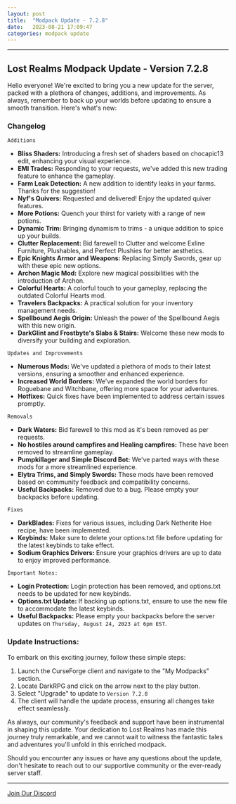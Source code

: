 ```yaml
---
layout: post
title:  "Modpack Update - 7.2.8"
date:   2023-08-21 17:09:47
categories: modpack update
---
```

<hr color="#7B4B94">

## Lost Realms Modpack Update - Version 7.2.8 ##

Hello everyone! We're excited to bring you a new update for the server, packed with a plethora of changes, additions, and improvements. As always, remember to back up your worlds before updating to ensure a smooth transition. Here's what's new:


### Changelog ###

`Additions`

- **Bliss Shaders:** Introducing a fresh set of shaders based on chocapic13 edit, enhancing your visual experience.
- **EMI Trades:** Responding to your requests, we've added this new trading feature to enhance the gameplay.
- **Farm Leak Detection:** A new addition to identify leaks in your farms. Thanks for the suggestion!
- **Nyf's Quivers:** Requested and delivered! Enjoy the updated quiver features.
- **More Potions:** Quench your thirst for variety with a range of new potions.
- **Dynamic Trim:** Bringing dynamism to trims - a unique addition to spice up your builds.
- **Clutter Replacement:** Bid farewell to Clutter and welcome Exline Furniture, Plushables, and Perfect Plushies for better aesthetics.
- **Epic Knights Armor and Weapons:** Replacing Simply Swords, gear up with these epic new options.
- **Archon Magic Mod:** Explore new magical possibilities with the introduction of Archon.
- **Colorful Hearts:** A colorful touch to your gameplay, replacing the outdated Colorful Hearts mod.
- **Travelers Backpacks:** A practical solution for your inventory management needs.
- **Spellbound Aegis Origin:** Unleash the power of the Spellbound Aegis with this new origin.
- **DarkGlint and Frostbyte's Slabs & Stairs:** Welcome these new mods to diversify your building and exploration.

`Updates and Improvements`

- **Numerous Mods:** We've updated a plethora of mods to their latest versions, ensuring a smoother and enhanced experience.
- **Increased World Borders:** We've expanded the world borders for Roguebane and Witchbane, offering more space for your adventures.
- **Hotfixes:** Quick fixes have been implemented to address certain issues promptly.

`Removals`

- **Dark Waters:** Bid farewell to this mod as it's been removed as per requests.
- **No hostiles around campfires and Healing campfires:** These have been removed to streamline gameplay.
- **Pumpkillager and Simple Discord Bot:** We've parted ways with these mods for a more streamlined experience.
- **Elytra Trims, and Simply Swords:** These mods have been removed based on community feedback and compatibility concerns.
- **Useful Backpacks:** Removed due to a bug. Please empty your backpacks before updating.


`Fixes`

- **DarkBlades:** Fixes for various issues, including Dark Netherite Hoe recipe, have been implemented.
- **Keybinds:** Make sure to delete your options.txt file before updating for the latest keybinds to take effect.
- **Sodium Graphics Drivers:** Ensure your graphics drivers are up to date to enjoy improved performance.

`Important Notes:`

- **Login Protection:** Login protection has been removed, and options.txt needs to be updated for new keybinds.
- **Options.txt Update:** If backing up options.txt, ensure to use the new file to accommodate the latest keybinds.
- **Useful Backpacks:** Please empty your backpacks before the server updates on `Thursday, August 24, 2023 at 6pm EST`.

### Update Instructions: ###

To embark on this exciting journey, follow these simple steps:

1. Launch the CurseForge client and navigate to the "My Modpacks" section.
2. Locate DarkRPG and click on the arrow next to the play button.
3. Select "Upgrade" to update to `Version 7.2.8`
4. The client will handle the update process, ensuring all changes take effect seamlessly.

As always, our community's feedback and support have been instrumental in shaping this update. Your dedication to Lost Realms has made this journey truly remarkable, and we cannot wait to witness the fantastic tales and adventures you'll unfold in this enriched modpack.

Should you encounter any issues or have any questions about the update, don't hesitate to reach out to our supportive community or the ever-ready server staff.

<hr color="#7B4B94">

[Join Our Discord][discord]

[discord]: https://discord.gg/5fhRG77PUm